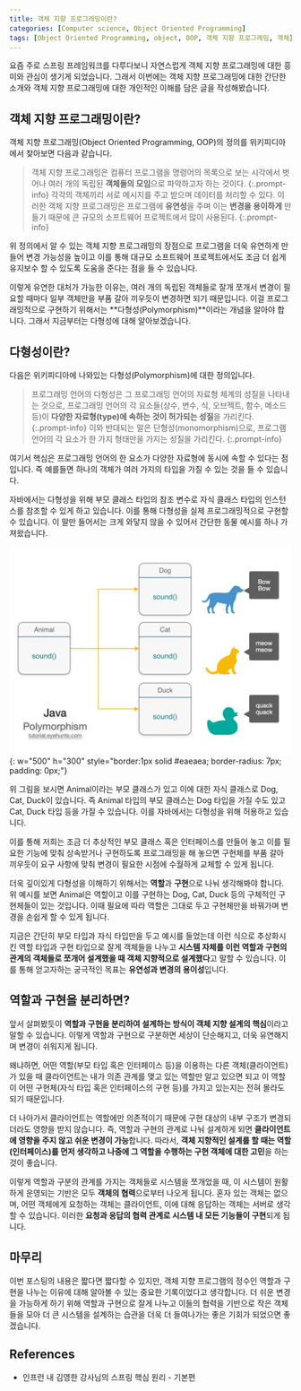 ```yaml
---
title: 객체 지향 프로그래밍이란?
categories: [Computer science, Object Oriented Programming]
tags: [Object Oriented Programming, object, OOP, 객체 지향 프로그래밍, 객체]
---
```


요즘 주로 스프링 프레임워크를 다루다보니 자연스럽게 객체 지향 프로그래밍에 대한 흥미와 관심이 생기게 되었습니다. 그래서 이번에는 객체 지향 프로그래밍에 대한 간단한 소개와 객체 지향 프로그래밍에 대한 개인적인 이해를 담은 글을 작성해봤습니다.

## 객체 지향 프로그래밍이란?
객체 지향 프로그래밍(Object Oriented Programming, OOP)의 정의를 위키피디아에서 찾아보면 다음과 같습니다.
   
> 객체 지향 프로그래밍은 컴퓨터 프로그램을 명령어의 목록으로 보는 시각에서 벗어나 여러 개의 독립된 **객체들의 모임**으로 파악하고자 하는 것이다. 
{:.prompt-info}
> 각각의 객체끼리 서로 메시지를 주고 받으며 데이터를 처리할 수 있다. 이러한 객체 지향 프로그래밍은 프로그램에 **유연성**을 주며 이는 **변경을 용이하게** 만들기 때문에 큰 규모의 소프트웨어 프로젝트에서 많이 사용된다.
{:.prompt-info}
   
위 정의에서 알 수 있는 객체 지향 프로그래밍의 장점으로 프로그램을 더욱 유연하게 만들어 변경 가능성을 높이고 이를 통해 대규모 소프트웨어 프로젝트에서도 조금 더 쉽게 유지보수 할 수 있도록 도움을 준다는 점을 들 수 있습니다.  
    
이렇게 유연한 대처가 가능한 이유는, 여러 개의 독립된 객체들로 잘개 쪼개서 변경이 필요할 때마다 일부 객체만을 부품 갈아 끼우듯이 변경하면 되기 때문입니다. 이걸 프로그래밍적으로 구현하기 위해서는 **다형성(Polymorphism)**이라는 개념을 알아야 합니다. 그래서 지금부터는 다형성에 대해 알아보겠습니다.

## 다형성이란?
다음은 위키피디아에 나와있는 다형성(Polymorphism)에 대한 정의입니다.
> 프로그래밍 언어의 다형성은 그 프로그래밍 언어의 자료형 체계의 성질을 나타내는 것으로, 프로그래밍 언어의 각 요소들(상수, 변수, 식, 오브젝트, 함수, 메소드 등)이 **다양한 자료형(type)에 속하는 것이 허가되는 성질**을 가리킨다.
{:.prompt-info}
> 이와 반대되는 말은 단형성(monomorphism)으로, 프로그램 언어의 각 요소가 한 가지 형태만을 가지는 성질을 가리킨다.
{:.prompt-info}
   
여기서 핵심은 프로그래밍 언어의 한 요소가 다양한 자료형에 동시에 속할 수 있다는 점입니다. 즉 예를들면 하나의 객체가 여러 가지의 타입을 가질 수 있는 것을 들 수 있습니다.   
    
자바에서는 다형성을 위해 부모 클래스 타입의 참조 변수로 자식 클래스 타입의 인스턴스를 참조할 수 있게 하고 있습니다. 이를 통해 다형성을 실제 프로그래밍적으로 구현할 수 있습니다. 이 말만 들어서는 크게 와닿지 않을 수 있어서 간단한 동물 예시를 하나 가져왔습니다.

![polymorphism](/assets/img/what-is-oop/polymorphism.png){: w="500" h="300" style="border:1px solid #eaeaea; border-radius: 7px; padding: 0px;"}

위 그림을 보시면 Animal이라는 부모 클래스가 있고 이에 대한 자식 클래스로 Dog, Cat, Duck이 있습니다. 즉 Animal 타입의 부모 클래스는 Dog 타입을 가질 수도 있고 Cat, Duck 타입 등을 가질 수 있습니다. 이를 자바에서는 다형성을 위해 허용하고 있습니다.   
    
이를 통해 저희는 조금 더 추상적인 부모 클래스 혹은 인터페이스를 만들어 놓고 이를 필요한 기능에 맞춰 상속받거나 구현하도록 프로그래밍을 해 놓으면 구현체를 부품 갈아 끼우듯이 요구 사항에 맞춰 변경이 필요한 시점에 수월하게 교체할 수 있게 됩니다.   
   
더욱 깊이있게 다형성을 이해하기 위해서는 **역할**과 **구현**으로 나눠 생각해봐야 합니다. 위 예시를 보면 Animal은 역할이고 이를 구현하는 Dog, Cat, Duck 등의 구체적인 구현체들이 있는 것입니다. 이때 필요에 따라 역할은 그대로 두고 구현체만을 바꿔가며 변경을 손쉽게 할 수 있게 됩니다.   
   
지금은 간단히 부모 타입과 자식 타입만을 두고 예시를 들었는데 이런 식으로 추상화시킨 역할 타입과 구현 타입으로 잘게 객체들을 나누고 **시스템 자체를 이런 역할과 구현의 관계의 객체들로 쪼개어 설계했을 때 객체 지향적으로 설계했다**고 말할 수 있습니다. 이를 통해 얻고자하는 궁극적인 목표는 **유연성과 변경의 용이성**입니다.

## 역할과 구현을 분리하면?
앞서 살펴봤듯이 **역할과 구현을 분리하여 설계하는 방식이 객체 지향 설계의 핵심**이라고 말할 수 있습니다. 이렇게 역할과 구현으로 구분하면 세상이 단순해지고, 더욱 유연해지며 변경이 쉬워지게 됩니다.   
   
왜냐하면, 어떤 역할(부모 타입 혹은 인터페이스 등)을 이용하는 다른 객체(클라이언트)가 있을 때 클라이언트는 내가 의존 관계를 맺고 있는 역할만 알고 있으면 되고 이 역할이 어떤 구현체(자식 타입 혹은 인터페이스의 구현 등)를 가지고 있는지는 전혀 몰라도 되기 때문입니다.   
   
더 나아가서 클라이언트는 역할에만 의존적이기 때문에 구현 대상의 내부 구조가 변경되더라도 영향을 받지 않습니다. 즉, 역할과 구현의 관계로 나눠 설계하게 되면 **클라이언트에 영향을 주지 않고 쉬운 변경이 가능**합니다. 따라서, **객체 지향적인 설계를 할 때는 역할(인터페이스)를 먼저 생각하고 나중에 그 역할을 수행하는 구현 객체에 대한 고민**을 하는 것이 좋습니다.   
    
이렇게 역할과 구분의 관계를 가지는 객체들로 시스템을 쪼개었을 때, 이 시스템이 원활하게 운영되는 기반은 모두 **객체의 협력**으로부터 나오게 됩니다. 혼자 있는 객체는 없으며, 어떤 객체에게 요청하는 객체는 클라이언트, 이에 대해 응답하는 객체는 서버로 생각할 수 있습니다. 이러한 **요청과 응답의 협력 관계로 시스템 내 모든 기능들이 구현**되게 됩니다.

## 마무리
이번 포스팅의 내용은 짧다면 짧다할 수 있지만, 객체 지향 프로그램의 정수인 역할과 구현을 나누는 이유에 대해 알아볼 수 있는 중요한 기록이었다고 생각합니다. 더 쉬운 변경을 가능하게 하기 위해 역할과 구현으로 잘게 나누고 이들의 협력을 기반으로 작은 객체들을 모아 더 큰 시스템을 설계하는 습관을 더욱 더 들여나가는 좋은 기회가 되었으면 좋겠습니다.

## References
* 인프런 내 김영한 강사님의 스프링 핵심 원리 - 기본편